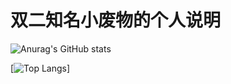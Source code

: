 # 双二知名小废物的个人说明
![Anurag's GitHub stats](https://github-readme-stats.vercel.app/api?username=PigeonMuyz&count_private=true&include_all_commits=true&theme=ambient_gradient)

[![Top Langs](https://github-readme-stats.vercel.app/api/top-langs/?username=PigeonMuyz&layout=compact)]

